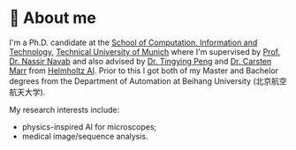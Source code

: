 # 👧 About me

I'm a Ph.D. candidate at the [School of Computation, Information and Technology](https://www.cit.tum.de/cit/startseite/), [Technical University of Munich](https://www.tum.de/en/) where I'm supervised by [Prof. Dr. Nassir Navab](https://www.professoren.tum.de/en/navab-nassir) and also advised by [Dr. Tingying Peng](https://www.helmholtz.ai/themenmenue/our-research/research-groups/peng-group/index.html) and [Dr. Carsten Marr](https://www.helmholtz-munich.de/en/aih/pi/carsten-marr) from [Helmholtz AI](https://www.helmholtz-munich.de/en). Prior to this I got both of my Master and Bachelor degrees from the Department of Automation at Beihang University (北京航空航天大学).

My research interests include:
* physics-inspired AI for microscopes;
* medical image/sequence analysis.

